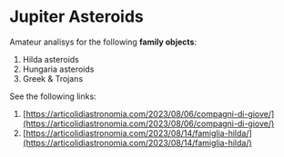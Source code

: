# Jupiter Asteroids

Amateur analisys for the following **family objects**:

1. Hilda asteroids
2. Hungaria asteroids
3. Greek & Trojans

See the following links:

1. [https://articolidiastronomia.com/2023/08/06/compagni-di-giove/](https://articolidiastronomia.com/2023/08/06/compagni-di-giove/)
2. [https://articolidiastronomia.com/2023/08/14/famiglia-hilda/](https://articolidiastronomia.com/2023/08/14/famiglia-hilda/)

